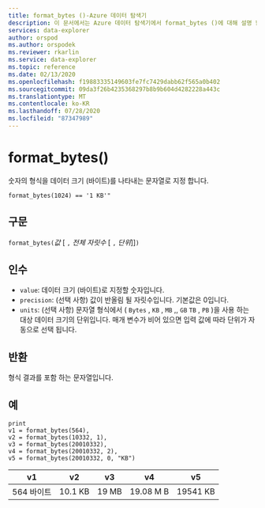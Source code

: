 ```yaml
---
title: format_bytes ()-Azure 데이터 탐색기
description: 이 문서에서는 Azure 데이터 탐색기에서 format_bytes ()에 대해 설명 합니다.
services: data-explorer
author: orspod
ms.author: orspodek
ms.reviewer: rkarlin
ms.service: data-explorer
ms.topic: reference
ms.date: 02/13/2020
ms.openlocfilehash: f19883335149603fe7fc7429dabb62f565a0b402
ms.sourcegitcommit: 09da3f26b4235368297b8b9b604d4282228a443c
ms.translationtype: MT
ms.contentlocale: ko-KR
ms.lasthandoff: 07/28/2020
ms.locfileid: "87347989"
---
```

# <a name="format_bytes"></a>format_bytes()

숫자의 형식을 데이터 크기 (바이트)를 나타내는 문자열로 지정 합니다.

```kusto
format_bytes(1024) == '1 KB'"
```

## <a name="syntax"></a>구문

`format_bytes(`*값* [ `,` *전체 자릿수* [ `,` *단위*]]`)`

## <a name="arguments"></a>인수

* `value`: 데이터 크기 (바이트)로 지정할 숫자입니다.
* `precision`: (선택 사항) 값이 반올림 될 자릿수입니다. 기본값은 0입니다.
* `units`: (선택 사항) 문자열 형식에서 ( `Bytes` , `KB` , `MB` ,, `GB` `TB` , `PB` )을 사용 하는 대상 데이터 크기의 단위입니다. 매개 변수가 비어 있으면 입력 값에 따라 단위가 자동으로 선택 됩니다.

## <a name="returns"></a>반환

형식 결과를 포함 하는 문자열입니다.

## <a name="examples"></a>예

<!-- csl: https://help.kusto.windows.net/Samples -->
```kusto
print 
v1 = format_bytes(564),
v2 = format_bytes(10332, 1),
v3 = format_bytes(20010332),
v4 = format_bytes(20010332, 2),
v5 = format_bytes(20010332, 0, "KB")
```

|v1|v2|v3|v4|v5|
|---|---|---|---|---|
|564 바이트|10.1 KB|19 MB|19.08 M B|19541 KB|
